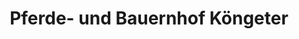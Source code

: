 ---
title: "Pferde- und Bauernhof Köngeter"
url: /alfdorf/pferde-und-bauernhof-koengeter/
shop: Hofladen
---